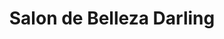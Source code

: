 ---
title: "Salon de Belleza Darling"
url: /los-lagos/salon-de-belleza-darling/
shop: peluquería
---